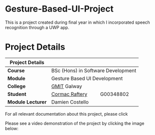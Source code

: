 # Gesture-Based-UI-Project
This is a project created during final year in which I incorporated speech recognition through a UWP app.

# Project Details

| Project Details   |     |
| --- | --- |
| **Course** | BSc (Hons) in Software Development  |
| **Module** |  Gesture Based UI Development |
| **College** | [GMIT](http://www.gmit.ie/) Galway |
| **Student** | [Cormac Raftery](https://www.linkedin.com/in/cormac-raftery-a52b0a195/)&nbsp;&nbsp;&nbsp;&nbsp;&nbsp;&nbsp;&nbsp;&nbsp;&nbsp; G00348802 |
| **Module Lecturer** | Damien Costello |

For all relevant documentation about this project, please click


Please see a video demonstration of the project by clicking the image below:
